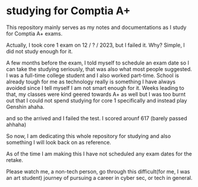 # studying for Comptia A+
This repository mainly serves as my notes and documentations as I study for Comptia A+ exams.

Actually, I took core 1 exam on 12 / ? / 2023, but I failed it. 
Why? Simple, I did not study enough for it.

A few months before the exam, I told myself to schedule an exam date so I can take the studying seriously, that was also what most people suggested.
I was a full-time college student and I also worked part-time. School is already tough for me as technology really is something I have always avoided since I tell myself I am not smart enough for it.
Weeks leading to that, my classes were kind geered towards A+ as well but I was too burnt out that I could not spend studying for core 1 specifically and instead play Genshin ahaha.

and so the arrived and I failed the test. I scored arounf 617 (barely passed ahhaha) 

So now, I am dedicating this whole repository for studying and also something I will look back on as reference.

As of the time I am making this I have not scheduled  any exam dates for the retake.

Please watch me, a non-tech person, go through this difficult(for me, I was an art student) journey of pursuing a career in cyber sec, or tech in general.
